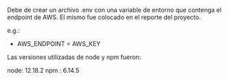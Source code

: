 
Debe de crear un archivo .env con una variable de entorno que contenga el endpoint de AWS.
El mismo fue colocado en el reporte del proyecto.

e.g.:

- AWS_ENDPOINT = AWS_KEY

Las versiones utilizadas de node y npm fueron:

node: 12.18.2
npm : 6.14.5
